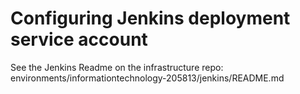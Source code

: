 # Configuring Jenkins deployment service account

See the Jenkins Readme on the infrastructure repo: environments/informationtechnology-205813/jenkins/README.md
